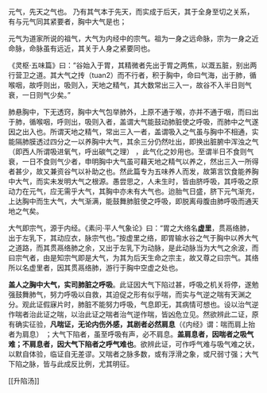 元气，先天之气也。
乃有其气本于先天，而实成于后天，其于全身至切之关系，有与元气同其紧要者，胸中大气是也；

元气为道家所说的祖气，大气为内经中的宗气。祖为一身之远命脉，宗为一身之近命脉，命脉虽有远近，其关于人身之紧要同也。


《灵枢·五味篇》曰：“谷始入于胃，其精微者先出于胃之两焦，以溉五脏，别出两行营卫之道。其大气之抟（tuan2）而不行者，积于胸中，命曰气海，出于肺，循喉咽，故呼则出，吸则入，天地之精气，其大数常出三入一，故谷不入半日则气衰，一日则气少矣。”

肺悬胸中，下无透窍，胸中大气包举肺外，上原不通于喉，亦并不通于咽，而曰出于肺，循喉咽，呼则出，吸则入者，盖谓大气能鼓动肺脏使之呼吸，而肺中之气遂因之出入也。所谓天地之精气，常出三入一者，盖谓吸入之气虽与胸中不相通，实能隔肺膜透过四分之一以养胸中大气，其余三分仍然吐出，即换出脏腑中浑浊之气（即西人所谓吸进氧气，呼出碳气之理） ，此气化之妙用也。至谓半日不食则气衰，一日不食则气少者，申明胸中大气虽可藉天地之精气以养之，然出三入一所得者甚少，故又兼资谷气以补助之也。然此篇专为五味养人而发，故第言饮食能养胸中大气，而实未发明大气之根源。愚尝思之，人未生时，皆由脐呼吸，其呼吸之原动力在元气，应无需乎大气，其胸中亦未有大气也。迨胎气日盛，脐下元气渐充，上达胸中而生大气，大气渐满，能鼓舞肺脏使之呼吸，即脱离母腹由肺呼吸而通天地之气矣。

大气即宗气，源于内经。《素问·平人气象论》曰：“胃之大络名**虚里**，贯鬲络肺，出于左乳下，其动应衣，脉宗气也。”按虚里之络，即胃输水谷之气于胸中以养大气之道路，而其贯鬲络肺之余，又出于左乳下为动脉，是此动脉当为大气之余波，而曰宗气者，由是知宗气即是大气，为其为后天生命之宗主，故又尊之曰宗气。其络所以名虚里者，因其贯鬲络肺，游行于胸中空虚之处也。


**盖人之胸中大气，实司肺脏之呼吸**。此证因大气下陷过甚，呼吸之机关将停，遂勉强鼓舞肺气，努力呼吸以自救，其迫促之形有似乎喘，而实与气逆之喘有天渊之分。观此证假寐片时，肺脏不能努力呼吸，气息即无，其病情可想也。设以治气逆作喘者治此证之喘，以治此证之喘者治气逆作喘，皆凶危立见。然欲辨此二证，原有确实征验，**凡喘证，无论内伤外感，其剧者必然肩息**（《内经》谓：喘而肩上抬者为肩息） ；大气下陷者，虽至呼吸有声，必不肩息。**盖肩息者，因喘者之吸气难；不肩息者，因大气下陷者之呼气难也**。欲辨此证，可作呼气难与吸气难之状，以默自体验，临证自无差谬。又喘者之脉多数，或有浮滑之象，或尺弱寸强；大气下陷之脉，皆与此成反比例，尤其明征。


[[升陷汤]]































